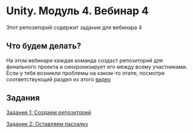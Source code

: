 # Unity. Модуль 4. Вебинар 4

Этот репозиторий содержит задание для вебинара 4

## Что будем делать?

На этом вебинаре каждая команда создаст репозиторий для финального проекта и синхронизирует его между всему участниками. Если у тебя возникли проблемы на каком-то этапе, посмотри соответствующий раздел из этого [видео](https://www.youtube.com/watch?v=iKlarTGqupM)

## Задания

[Задание 1: Создаем репозиторий](/Task1.md)

[Задание 2: Оставляем пасхалку](/Task2.md)
